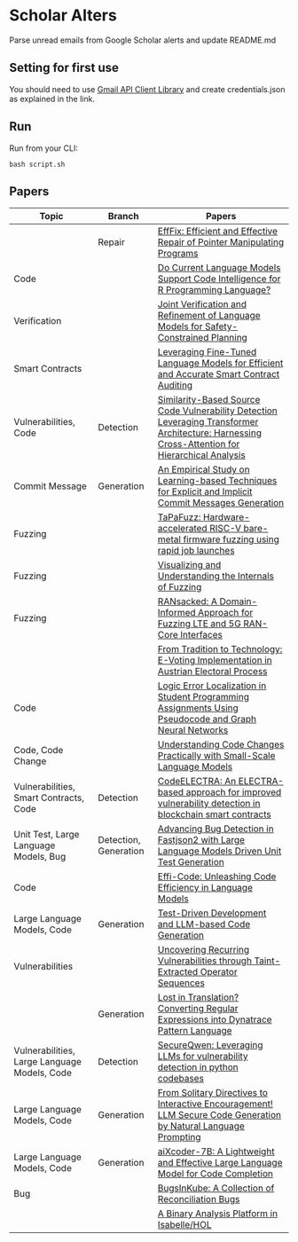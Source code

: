 # Scholar Alters
Parse unread emails from Google Scholar alerts and update README.md

## Setting for first use
You should need to use [Gmail API Client Library](https://developers.google.com/gmail/api/quickstart/python) and create
credentials.json as explained in the link.

## Run
Run from your CLI:
```
bash script.sh
```
## Papers

| Topic | Branch | Papers |
| --- | --- | --- |
|  | Repair | [EffFix: Efficient and Effective Repair of Pointer Manipulating Programs](https://scholar.google.com/scholar_url?url=https://abhikrc.com/pdf/EffixTOSEM25.pdf&hl=en&sa=X&d=10029148351448057286&ei=po0oZ_76Er3Py9YPnvuO2Ag&scisig=AFWwaeZWJlXNja1LwPZgoDRBzcsY&oi=scholaralrt&hist=apJ4fD8AAAAJ:4465730527138788254:AFWwaebhnVuF-27TSh32-dm_KGTR&html=&pos=0&folt=cit) |
| Code |  | [Do Current Language Models Support Code Intelligence for R Programming Language?](https://scholar.google.com/scholar_url?url=https://arxiv.org/pdf/2410.07793&hl=en&sa=X&d=14991957145492741001&ei=po0oZ97qG8XFy9YP-I6skQw&scisig=AFWwaeYlXwdLJ_oScGEzrjayWQUs&oi=scholaralrt&hist=apJ4fD8AAAAJ:11631047573362457156:AFWwaeYhbBKL65h4pzyKCNru3s-R&html=&pos=0&folt=rel) |
| Verification |  | [Joint Verification and Refinement of Language Models for Safety-Constrained Planning](https://scholar.google.com/scholar_url?url=https://arxiv.org/pdf/2410.14865&hl=en&sa=X&d=9752132239755285061&ei=po0oZ97qG8XFy9YP-I6skQw&scisig=AFWwaebC_9gB3RvXQObIeZUTgrJT&oi=scholaralrt&hist=apJ4fD8AAAAJ:11631047573362457156:AFWwaeYhbBKL65h4pzyKCNru3s-R&html=&pos=1&folt=rel) |
| Smart Contracts |  | [Leveraging Fine-Tuned Language Models for Efficient and Accurate Smart Contract Auditing](https://scholar.google.com/scholar_url?url=https://arxiv.org/pdf/2410.13918&hl=en&sa=X&d=1930181031675207985&ei=po0oZ97qG8XFy9YP-I6skQw&scisig=AFWwaebape6o0xec97bloVjsrH4f&oi=scholaralrt&hist=apJ4fD8AAAAJ:11631047573362457156:AFWwaeYhbBKL65h4pzyKCNru3s-R&html=&pos=2&folt=rel) |
| Vulnerabilities, Code | Detection | [Similarity-Based Source Code Vulnerability Detection Leveraging Transformer Architecture: Harnessing Cross-Attention for Hierarchical Analysis](https://scholar.google.com/scholar_url?url=https://ieeexplore.ieee.org/iel8/6287639/6514899/10706239.pdf&hl=en&sa=X&d=1153375793646689943&ei=po0oZ97qG8XFy9YP-I6skQw&scisig=AFWwaebJymN35zqmXRTXMxBVth-N&oi=scholaralrt&hist=apJ4fD8AAAAJ:11631047573362457156:AFWwaeYhbBKL65h4pzyKCNru3s-R&html=&pos=4&folt=rel) |
| Commit Message | Generation | [An Empirical Study on Learning-based Techniques for Explicit and Implicit Commit Messages Generation](https://scholar.google.com/scholar_url?url=https://dl.acm.org/doi/abs/10.1145/3691620.3695025&hl=en&sa=X&d=644387494081582993&ei=po0oZ97qG8XFy9YP-I6skQw&scisig=AFWwaeaW-F2AEYoDsTm90LJ7A3mD&oi=scholaralrt&hist=apJ4fD8AAAAJ:11631047573362457156:AFWwaeYhbBKL65h4pzyKCNru3s-R&html=&pos=5&folt=rel) |
| Fuzzing |  | [TaPaFuzz: Hardware-accelerated RISC-V bare-metal firmware fuzzing using rapid job launches](https://scholar.google.com/scholar_url?url=https://www.sciencedirect.com/science/article/pii/S138376212400225X&hl=en&sa=X&d=11707971653932749245&ei=po0oZ5ruGLOs6rQPsImZmAU&scisig=AFWwaeaFOC5km6ZyuBqsubAdbNRs&oi=scholaralrt&hist=apJ4fD8AAAAJ:11137134570824175991:AFWwaeZJgvZkFmSwNlRigHvrI7d8&html=&pos=0&folt=rel) |
| Fuzzing |  | [Visualizing and Understanding the Internals of Fuzzing](https://scholar.google.com/scholar_url?url=https://dl.acm.org/doi/abs/10.1145/3691620.3695284&hl=en&sa=X&d=3196985981642554813&ei=po0oZ5ruGLOs6rQPsImZmAU&scisig=AFWwaeaDyruo9NLOUklyIdyFPElS&oi=scholaralrt&hist=apJ4fD8AAAAJ:11137134570824175991:AFWwaeZJgvZkFmSwNlRigHvrI7d8&html=&pos=1&folt=rel) |
| Fuzzing |  | [RANsacked: A Domain-Informed Approach for Fuzzing LTE and 5G RAN-Core Interfaces](https://scholar.google.com/scholar_url?url=https://nathanielbennett.com/publications/ransacked.pdf&hl=en&sa=X&d=11230534430628479900&ei=po0oZ5ruGLOs6rQPsImZmAU&scisig=AFWwaeaIO5HvN--uCUhvqqB6PNRn&oi=scholaralrt&hist=apJ4fD8AAAAJ:11137134570824175991:AFWwaeZJgvZkFmSwNlRigHvrI7d8&html=&pos=2&folt=rel) |
|  |  | [From Tradition to Technology: E-Voting Implementation in Austrian Electoral Process](https://scholar.google.com/scholar_url?url=https://epub.fh-joanneum.at/obvfhjhs/content/titleinfo/10569474/full.pdf&hl=en&sa=X&d=9143669785294489318&ei=po0oZ4W6F4iCy9YP_ObMuAU&scisig=AFWwaeaBij2_QzRzukkpBGanzxqL&oi=scholaralrt&hist=apJ4fD8AAAAJ:10695555881282652625:AFWwaeakbu5Ta3HmdjfVean1AXL4&html=&pos=0&folt=cit) |
| Code |  | [Logic Error Localization in Student Programming Assignments Using Pseudocode and Graph Neural Networks](https://scholar.google.com/scholar_url?url=https://arxiv.org/pdf/2410.21282&hl=en&sa=X&d=3096537233155364486&ei=po0oZ-38Fcy_y9YPscSdqA8&scisig=AFWwaeZCh82OWGjw6p0IcLoMmOhn&oi=scholaralrt&hist=apJ4fD8AAAAJ:6234092987365270793:AFWwaeZHIN6aK_iU38VPuuMoYcVu&html=&pos=0&folt=rel) |
| Code, Code Change |  | [Understanding Code Changes Practically with Small-Scale Language Models](https://scholar.google.com/scholar_url?url=https://dl.acm.org/doi/abs/10.1145/3691620.3694999&hl=en&sa=X&d=9145288900814984675&ei=po0oZ-38Fcy_y9YPscSdqA8&scisig=AFWwaeZKdA54FinM26b6XDJjvaR5&oi=scholaralrt&hist=apJ4fD8AAAAJ:6234092987365270793:AFWwaeZHIN6aK_iU38VPuuMoYcVu&html=&pos=1&folt=rel) |
| Vulnerabilities, Smart Contracts, Code | Detection | [CodeELECTRA: An ELECTRA-based approach for improved vulnerability detection in blockchain smart contracts](https://scholar.google.com/scholar_url?url=https://www.ajol.info/index.php/dujopas/article/download/281607/265397&hl=en&sa=X&d=3174660590495158399&ei=po0oZ-38Fcy_y9YPscSdqA8&scisig=AFWwaeZeqBxKS4r9_kbA9QS4Sde1&oi=scholaralrt&hist=apJ4fD8AAAAJ:6234092987365270793:AFWwaeZHIN6aK_iU38VPuuMoYcVu&html=&pos=2&folt=rel) |
| Unit Test, Large Language Models, Bug | Detection, Generation | [Advancing Bug Detection in Fastjson2 with Large Language Models Driven Unit Test Generation](https://scholar.google.com/scholar_url?url=https://arxiv.org/pdf/2410.09414&hl=en&sa=X&d=1156470535898230124&ei=po0oZ-38Fcy_y9YPscSdqA8&scisig=AFWwaeY9IXIJ6ap8OGfdByRdY46L&oi=scholaralrt&hist=apJ4fD8AAAAJ:6234092987365270793:AFWwaeZHIN6aK_iU38VPuuMoYcVu&html=&pos=3&folt=rel) |
| Code |  | [Effi-Code: Unleashing Code Efficiency in Language Models](https://scholar.google.com/scholar_url?url=https://arxiv.org/pdf/2410.10209&hl=en&sa=X&d=1109691509604134053&ei=po0oZ-38Fcy_y9YPscSdqA8&scisig=AFWwaebZo9dlnJQoK-tmCtwbWQPC&oi=scholaralrt&hist=apJ4fD8AAAAJ:6234092987365270793:AFWwaeZHIN6aK_iU38VPuuMoYcVu&html=&pos=5&folt=rel) |
| Large Language Models, Code | Generation | [Test-Driven Development and LLM-based Code Generation](https://scholar.google.com/scholar_url?url=https://dl.acm.org/doi/abs/10.1145/3691620.3695527&hl=vi&sa=X&d=5950443960400237274&ei=po0oZ9SuGsqo6rQPhcrTgAw&scisig=AFWwaeaJ-vFUQWAopavZuLfsXLSn&oi=scholaralrt&hist=apJ4fD8AAAAJ:11355862984917483435:AFWwaeZvT_NNWQMu4_zZrEW644gW&html=&pos=0&folt=rel) |
| Vulnerabilities |  | [Uncovering Recurring Vulnerabilities through Taint-Extracted Operator Sequences](https://scholar.google.com/scholar_url?url=https://ieeexplore.ieee.org/abstract/document/10735703/&hl=vi&sa=X&d=16092490651105781277&ei=po0oZ5W6HrTA6rQPvJnU-AI&scisig=AFWwaebPu2WgcSbNzGUdJXBeav9J&oi=scholaralrt&hist=apJ4fD8AAAAJ:13534924455939102554:AFWwaeZN-y-gtbFtywJ0Xio3nYxl&html=&pos=1&folt=cit) |
|  | Generation | [Lost in Translation? Converting Regular Expressions into Dynatrace Pattern Language](https://scholar.google.com/scholar_url?url=https://netlibrary.aau.at/obvuklhs/content/titleinfo/10579248/full.pdf&hl=vi&sa=X&d=6977530779102931655&ei=po0oZ5W6HrTA6rQPvJnU-AI&scisig=AFWwaeaPv_gUyanngTF8PmwEEkWn&oi=scholaralrt&hist=apJ4fD8AAAAJ:13534924455939102554:AFWwaeZN-y-gtbFtywJ0Xio3nYxl&html=&pos=2&folt=cit) |
| Vulnerabilities, Large Language Models, Code | Detection | [SecureQwen: Leveraging LLMs for vulnerability detection in python codebases](https://scholar.google.com/scholar_url?url=https://www.sciencedirect.com/science/article/pii/S0167404824004565&hl=en&sa=X&d=9860232816074901719&ei=po0oZ9uSIKS-y9YPxYvu0QY&scisig=AFWwaeYpKS0J00hu_VEjV02J-1kw&oi=scholaralrt&hist=apJ4fD8AAAAJ:15725322226479601129:AFWwaeYp-8wbw5OHTjoCHLP43E0V&html=&pos=0&folt=rel) |
| Large Language Models, Code | Generation | [From Solitary Directives to Interactive Encouragement! LLM Secure Code Generation by Natural Language Prompting](https://scholar.google.com/scholar_url?url=https://arxiv.org/pdf/2410.14321&hl=en&sa=X&d=8162871941452312533&ei=po0oZ9uSIKS-y9YPxYvu0QY&scisig=AFWwaeZGkFREEaaPVuK2qo6n4YcC&oi=scholaralrt&hist=apJ4fD8AAAAJ:15725322226479601129:AFWwaeYp-8wbw5OHTjoCHLP43E0V&html=&pos=2&folt=rel) |
| Large Language Models, Code | Generation | [aiXcoder-7B: A Lightweight and Effective Large Language Model for Code Completion](https://scholar.google.com/scholar_url?url=https://arxiv.org/pdf/2410.13187&hl=en&sa=X&d=10988146982571642357&ei=po0oZ9uSIKS-y9YPxYvu0QY&scisig=AFWwaeZJc7XxnCZ2T_ung-Ep4WBP&oi=scholaralrt&hist=apJ4fD8AAAAJ:15725322226479601129:AFWwaeYp-8wbw5OHTjoCHLP43E0V&html=&pos=3&folt=rel) |
| Bug |  | [BugsInKube: A Collection of Reconciliation Bugs](https://scholar.google.com/scholar_url?url=https://kabilan.info/assets/pdf/BugsInKube.pdf&hl=en&sa=X&d=13641003219742025448&ei=po0oZ8msFNio6rQPisnvsQI&scisig=AFWwaeb5HLm59yTYMATvruqCk4ZX&oi=scholaralrt&hist=apJ4fD8AAAAJ:5778505219825515303:AFWwaeaDDOggOneW-z6K3HLjAzuP&html=&pos=0&folt=cit) |
|  |  | [A Binary Analysis Platform in Isabelle/HOL](https://scholar.google.com/scholar_url?url=https://openresearch.surrey.ac.uk/view/pdfCoverPage%3FinstCode%3D44SUR_INST%26filePid%3D13209760880002346%26download%3Dtrue&hl=en&sa=X&d=9644993003605958737&ei=po0oZ8msFNio6rQPisnvsQI&scisig=AFWwaeZDRJD0zOtup6LAwS6r2dq0&oi=scholaralrt&hist=apJ4fD8AAAAJ:5778505219825515303:AFWwaeaDDOggOneW-z6K3HLjAzuP&html=&pos=2&folt=cit) |
